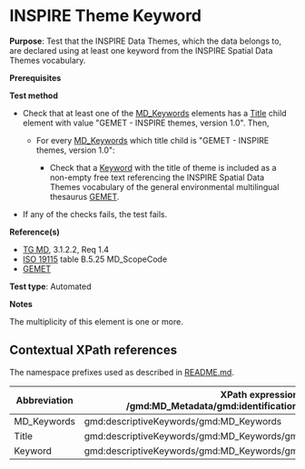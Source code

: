 # INSPIRE Theme Keyword

**Purpose**: Test that the INSPIRE Data Themes, which the data belongs to, are declared using at least one keyword from the INSPIRE Spatial Data Themes vocabulary.

**Prerequisites**

**Test method**

* Check that at least one of the [MD_Keywords](#mdKeywords) elements has a [Title](#title) child element with value "GEMET - INSPIRE themes, version 1.0". Then,

    * For every [MD_Keywords](#mdKeywords) which title child is "GEMET - INSPIRE themes, version 1.0":

        * Check that a [Keyword](#keyword) with the title of theme is included as a non-empty free text referencing the INSPIRE Spatial Data Themes vocabulary of the general environmental multilingual thesaurus [GEMET](http://www.eionet.europa.eu/gemet/en/inspire-themes/).

* If any of the checks fails, the test fails.

**Reference(s)**	 

* [TG MD](./README.md#ref_TG_MD), 3.1.2.2, Req 1.4
* [ISO 19115](./README.md#ref_ISO_19115) table B.5.25 MD_ScopeCode 
* [GEMET](http://www.eionet.europa.eu/gemet/en/inspire-themes/)

**Test type**: Automated

**Notes**

The multiplicity of this element is one or more.


## Contextual XPath references

The namespace prefixes used as described in [README.md](./README.md#namespaces).

Abbreviation                                   |  XPath expression (relative to /gmd:MD_Metadata/gmd:identificationInfo/gmd:MD_DataIdentification)
-----------------------------------------------| -------------------------------------------------------------------------
<a name="mdKeywords"></a> MD_Keywords | gmd:descriptiveKeywords/gmd:MD_Keywords
<a name="title"></a> Title | gmd:descriptiveKeywords/gmd:MD_Keywords/gmd:thesaurusName/gmd:CI_Citation/gmd:title
<a name="keyword"></a> Keyword | gmd:descriptiveKeywords/gmd:MD_Keywords/gmd:keyword
